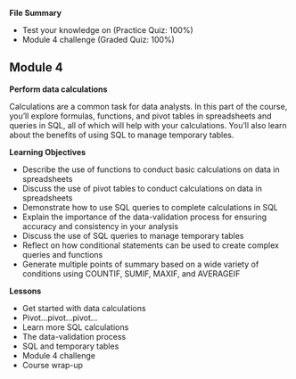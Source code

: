 **File Summary**
- Test your knowledge on (Practice Quiz: 100%)
- Module 4 challenge (Graded Quiz: 100%)

## Module 4

**Perform data calculations**

Calculations are a common task for data analysts. In this part of the course, you’ll explore formulas, functions, and pivot tables in spreadsheets and queries in SQL, all of which will help with your calculations. You’ll also learn about the benefits of using SQL to manage temporary tables.

**Learning Objectives**
- Describe the use of functions to conduct basic calculations on data in spreadsheets
- Discuss the use of pivot tables to conduct calculations on data in spreadsheets
- Demonstrate how to use SQL queries to complete calculations in SQL
- Explain the importance of the data-validation process for ensuring accuracy and consistency in your analysis
- Discuss the use of SQL queries to manage temporary tables
- Reflect on how conditional statements can be used to create complex queries and functions
- Generate multiple points of summary based on a wide variety of conditions using COUNTIF, SUMIF, MAXIF, and AVERAGEIF

**Lessons**
- Get started with data calculations
- Pivot...pivot...pivot...
- Learn more SQL calculations
- The data-validation process
- SQL and temporary tables
- Module 4 challenge
- Course wrap-up
